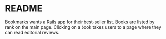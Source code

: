# README

Bookmarks wants a Rails app for their best-seller list.
Books are listed by rank on the main page. 
Clicking on a book takes users to a page where they can read editorial reviews.
